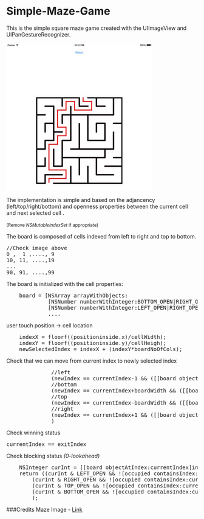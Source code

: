 Simple-Maze-Game
================

This is the simple square maze game created with the UIImageView and UIPanGestureRecognizer. 

![Maze Screen shot](screen_shot.jpg)

The implementation is simple and based on the adjancency (left/top/right/bottom) and openness properties between the current cell and next selected cell . 

<small>(Remove *NSMutableIndexSet* if appropriate)</small>

The board is composed of cells indexed from left to right and  top to bottom.
<pre>//Check image above
0 ,  1 ,...., 9
10, 11, ....,19
...
90, 91, ....,99
</pre>

The board is initialized with the cell properties:
<pre>    board = [NSArray arrayWithObjects:
             [NSNumber numberWithInteger:BOTTOM_OPEN|RIGHT_OPEN],
             [NSNumber numberWithInteger:LEFT_OPEN|RIGHT_OPEN],
             ....
</pre> 
user touch position -> cell location
<pre>    indexX = floorf((positioninside.x)/cellWidth);
    indexY = floorf((positioninside.y)/cellHeigh);
    newSelectedIndex = indexX + (indexY*boardNoOfCols);
</pre>
Check that we can move from current index to newly selected index
<pre>              //left
              (newIndex == currentIndex-1 && ([[board objectAtIndex:currentIndex]integerValue] & LEFT_OPEN)) ||
              //bottom
              (newIndex == currentIndex+boardWidth && ([[board objectAtIndex:currentIndex]integerValue] & BOTTOM_OPEN)) ||
              //top
              (newIndex == currentIndex-boardWidth && ([[board objectAtIndex:currentIndex]integerValue] & TOP_OPEN)) ||
              //right
              (newIndex == currentIndex+1 && ([[board objectAtIndex:currentIndex]integerValue] & RIGHT_OPEN))
              )
</pre>
Check winning status
<pre>currentIndex == exitIndex</pre>
Check blocking status *(0-lookahead)*
<pre>    NSInteger curInt = [[board objectAtIndex:currentIndex]integerValue];
    return ((curInt & LEFT_OPEN && ![occupied containsIndex:currentIndex-1]) ||
        (curInt & RIGHT_OPEN && ![occupied containsIndex:currentIndex+1]) ||
        (curInt & TOP_OPEN && ![occupied containsIndex:currentIndex-boardWidth]) ||
        (curInt & BOTTOM_OPEN && ![occupied containsIndex:currentIndex+boardWidth])
        );
</pre>
###Credits
Maze Image - <a href="http://www.bravekidgames.com/p/printables/small/brave_kid_mazes/maze_s_1.png">Link</a>